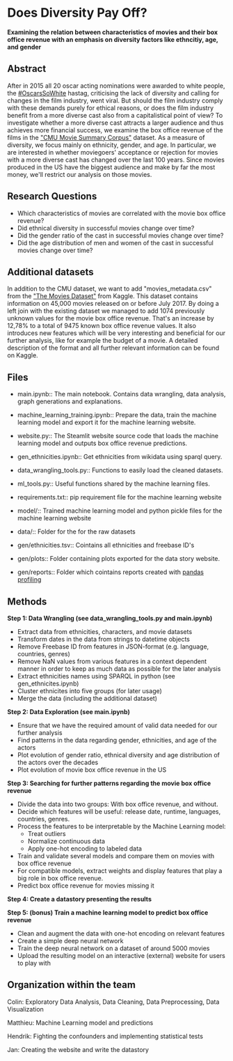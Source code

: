 # Does Diversity Pay Off?
**Examining the relation between characteristics of movies and their box office revenue with an emphasis on diversity factors like ethncitiy, age, and gender**

## Abstract
After in 2015 all 20 oscar acting nominations were awarded to white people, the [#OscarsSoWhite](https://mobile.twitter.com/search?q=%23oscarssowhite) hastag, criticising the lack of diversity and calling for changes in the film industry, went viral. But should the film industry comply with these demands purely for ethical reasons, or does the film industry benefit from a more diverse cast also from a capitalistical point of view? To investigate whether a more diverse cast attracts a larger audience and thus achieves more financial success, we examine the box office revenue of the films in the ["CMU Movie Summary Corpus"](http://www.cs.cmu.edu/~ark/personas/) dataset. As a measure of diversity, we focus mainly on ethnicity, gender, and age. In particular, we are interested in whether moviegoers' acceptance or rejection for movies with a more diverse cast has changed over the last 100 years. Since movies produced in the US have the biggest audience and make by far the most money, we'll restrict our analysis on those movies.
 
## Research Questions

- Which characteristics of movies are correlated with the movie box office revenue?
-	Did ethnical diversity in successful movies change over time?
-	Did the gender ratio of the cast in successful movies change over time?
- Did the age distribution of men and women of the cast in successful movies change over time?

## Additional datasets

In addition to the CMU dataset, we want to add "movies_metadata.csv" from the ["The Movies Dataset"](https://www.kaggle.com/datasets/rounakbanik/the-movies-dataset) from Kaggle.
This dataset contains information on 45,000 movies released on or before July 2017. By doing a left join with the existing dataset we managed to add 1074 previously unknown values for the movie box office revenue. That's an increase by 12,78% to a total of 9475 known box office revenue values. It also introduces new features which will be very interesting and beneficial for our further analysis, like for example the budget of a movie. A detailed description of the format and all further relevant information can be found on Kaggle.

## Files
- main.ipynb:: The main notebook. Contains data wrangling, data analysis, graph generations and explanations.
- machine_learning_training.ipynb:: Prepare the data, train the machine learning model and export it for the machine learning website.
- website.py:: The Steamlit website source code that loads the machine learning model and outputs box office revenue predictions.
- gen_ethnicities.ipynb:: Get ethnicities from wikidata using sparql query.
- data_wrangling_tools.py:: Functions to easily load the cleaned datasets.
- ml_tools.py:: Useful functions shared by the machine learning files.
- requirements.txt:: pip requirement file for the machine learning website
- model/:: Trained machine learning model and python pickle files for the machine learning website

- data/:: Folder for the for the raw datasets
- gen/ethnicities.tsv:: Cointains all ethnicities and freebase ID's
- gen/plots:: Folder containing plots exported for the data story website.
- gen/reports:: Folder which cointains reports created with [pandas profiling](https://pandas-profiling.ydata.ai)

## Methods

**Step 1: Data Wrangling (see data_wrangling_tools.py and main.ipynb)**
- Extract data from ethnicities, characters, and movie datasets
- Transform dates in the data from strings to datetime objects
- Remove Freebase ID from features in JSON-format (e.g. language, countries, genres)
- Remove NaN values from various features in a context dependent manner in order to keep as much data as possible for the later analysis
- Extract ethnicities names using SPARQL in python (see gen_ethnicites.ipynb)
- Cluster ethnicites into five groups (for later usage)
- Merge the data (including the additional dataset)

**Step 2: Data Exploration (see main.ipynb)**
- Ensure that we have the required amount of valid data needed for our further analysis
- Find patterns in the data regarding gender, ethnicities, and age of the actors
- Plot evolution of gender ratio, ethnical diversity and age distribution of the actors over the decades
- Plot evolution of movie box office revenue in the US

**Step 3: Searching for further patterns regarding the movie box office revenue**
- Divide the data into two groups: With box office revenue, and without.
- Decide which features will be useful: release date, runtime, languages, countries, genres.
- Process the features to be interpretable by the Machine Learning model:
    - Treat outliers
    - Normalize continuous data
    - Apply one-hot encoding to labeled data
- Train and validate several models and compare them on movies with box office revenue
- For compatible models, extract weights and display features that play a big role in box office revenue.
- Predict box office revenue for movies missing it

**Step 4: Create a datastory presenting the results**

**Step 5: (bonus) Train a machine learning model to predict box office revenue**
- Clean and augment the data with one-hot encoding on relevant features
- Create a simple deep neural network
- Train the deep neural network on a dataset of around 5000 movies
- Upload the resulting model on an interactive (external) website for users to play with

## Organization within the team

Colin: Exploratory Data Analysis, Data Cleaning, Data Preprocessing, Data Visualization

Matthieu: Machine Learning model and predictions

Hendrik: Fighting the confounders and implementing statistical tests

Jan: Creating the website and write the datastory
